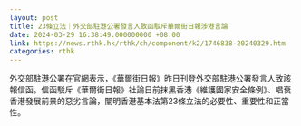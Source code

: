 ```yaml
---
layout: post
title: 23條立法｜外交部駐港公署發言人致函駁斥華爾街日報涉港言論
date: 2024-03-29 16:38:49.000000000 +08:00
link: https://news.rthk.hk/rthk/ch/component/k2/1746838-20240329.htm
categories: rthk
---
```


外交部駐港公署在官網表示，《華爾街日報》昨日刊登外交部駐港公署發言人致該報信函。信函駁斥《華爾街日報》社論日前抹黑香港《維護國家安全條例》、唱衰香港發展前景的惡劣言論，闡明香港基本法第23條立法的必要性、重要性和正當性。
